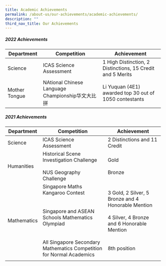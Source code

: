 ```yaml
---
title: Academic Achievements
permalink: /about-us/our-achievements/academic-achievements/
description: ""
third_nav_title: Our Achievements
---
```

##### 2022 Achievements


| Department | Competition | Achievement |
| -------- | -------- | -------- |
| Science     | ICAS Science Assessment    | 1 High Distinction, 2 Distinctions, 15 Credit and 5 Merits    |
| Mother Tongue |NAtional Chinese Language Championship华文大比拼 |Li Yuquan (4E1) awarded top 30 out of 1050 contestants |


##### 2021 Achievements

| Department | Competition | Achievement |
| -------- | -------- | -------- |
| Science     | ICAS Science Assessment    | 2 Distinctions and 11 Credit  |
|Humanities |Historical Scene Investigation Challenge <br><br> NUS Geography Challenge | Gold <br><br> Bronze|
| Mathematics| Singapore Maths Kangaroo Contest<br><br><br>Singapore and ASEAN Schools Mathematics Olympiad<br><br><br>All Singapore Secondary Mathematics Competition for Normal Academics|3 Gold, 2 Silver, 5 Bronze and 4 Honorable Mention<br><br>4 Silver, 4 Bronze and 6 Honorable Mention<br><br><br>8th position|
||||